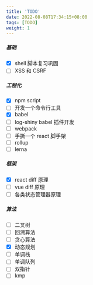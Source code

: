 ```yaml
---
title: 'TODO'
date: 2022-08-08T17:34:15+08:00
tags: [TODO]
weight: 1
---
```


##### 基础

- [x] shell 脚本复习巩固
- [ ] XSS 和 CSRF

##### 工程化

- [x] npm script
- [ ] 开发一个命令行工具
- [x] babel
- [ ] log-shiny babel 插件开发
- [ ] webpack
- [ ] 手撕一个 react 脚手架
- [ ] rollup
- [ ] lerna

##### 框架

- [x] react diff 原理
- [ ] vue diff 原理
- [ ] 各类状态管理器原理

##### 算法

- [ ] 二叉树
- [ ] 回溯算法
- [ ] 贪心算法
- [x] 动态规划
- [ ] 单调栈
- [ ] 单调队列
- [ ] 双指针
- [ ] kmp
